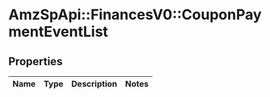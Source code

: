 # AmzSpApi::FinancesV0::CouponPaymentEventList

## Properties
Name | Type | Description | Notes
------------ | ------------- | ------------- | -------------

